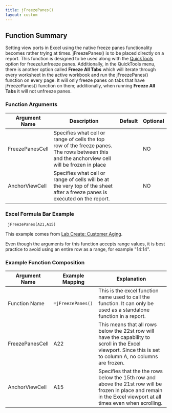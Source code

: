 ```yaml
---
title: jFreezePanes()
layout: custom
---
```

## Function Summary

Setting view ports in Excel using the native freeze panes functionality becomes rather trying at times. jFreezePanes() is to be placed directly on a report. This function is designed to be used along with the [QuickTools](/wGetStarted/INTERJECT-Ribbon-Menu-Items_83689479.html#quick-tools) option for freeze/unfreeze panes. Additionally, in the QuickTools menu, there is another option called **Freeze All Tabs** which will iterate through every worksheet in the active workbook and run the jFreezePanes() function on every page. It will only freeze panes on tabs that have jFreezePanes() function on them; additionally, when running **Freeze All Tabs** it will not unfreeze panes.


### Function Arguments

| Argument Name   | Description                                                                                                                                  | Default | Optional |
|-----------------|----------------------------------------------------------------------------------------------------------------------------------------------|---------|----------|
| FreezePanesCell | Specifies what cell or range of cells the top row of the freeze panes. The rows between this and the anchorview cell will be frozen in place |         | NO       |
| AnchorViewCell  | Specifies what cell or range of cells will be at the very top of the sheet after a freeze panes is executed on the report.                   |         | NO       |

### Excel Formula Bar Example

```Excel
 jFreezePanes(A21,A15)
```
This example comes from [Lab Create: Customer Aging](/wGetStarted/L-Create-CustomerAging_128429314.html#final-result-1).

Even though the arguments for this function accepts range values, it is best practice to avoid using an entire row as a range, for example "14:14".

### Example Function Composition

| Argument Name   | Example Mapping | Explanation                                                                                                          |
|-----------------|-----------------|----------------------------------------------------------------------------------------------------------------------|
| Function Name   | `=jFreezePanes()` | This is the excel function name used to call the function. It can only be used as a standalone function in a report. |
| FreezePanesCell | A22             | This means that all rows below the 22st row will have the capability to scroll in the Excel viewport. Since this is set to column A, no columns are frozen.    |
| AnchorViewCell  | A15          | Specifies that the the rows below the 15th row and above the 21st row will be frozen in place and remain in the Excel viewport at all times even when scrolling.|
